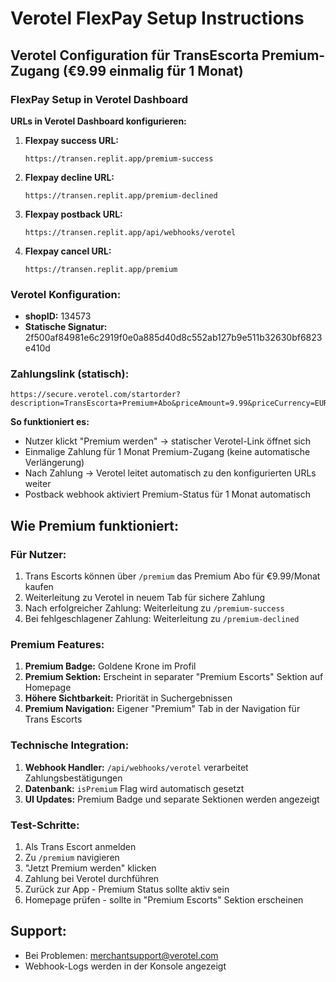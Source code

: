 # Verotel FlexPay Setup Instructions

## Verotel Configuration für TransEscorta Premium-Zugang (€9.99 einmalig für 1 Monat)

### FlexPay Setup in Verotel Dashboard

**URLs in Verotel Dashboard konfigurieren:**

1. **Flexpay success URL:**
   ```
   https://transen.replit.app/premium-success
   ```

2. **Flexpay decline URL:**
   ```
   https://transen.replit.app/premium-declined
   ```

3. **Flexpay postback URL:**
   ```
   https://transen.replit.app/api/webhooks/verotel
   ```

4. **Flexpay cancel URL:**
   ```
   https://transen.replit.app/premium
   ```

### Verotel Konfiguration:
- **shopID:** 134573
- **Statische Signatur:** 2f500af84981e6c2919f0e0a885d40d8c552ab127b9e511b32630bf6823e410d

### Zahlungslink (statisch):
```
https://secure.verotel.com/startorder?description=TransEscorta+Premium+Abo&priceAmount=9.99&priceCurrency=EUR&shopID=134573&type=purchase&version=4&signature=2f500af84981e6c2919f0e0a885d40d8c552ab127b9e511b32630bf6823e410d
```

**So funktioniert es:**
- Nutzer klickt "Premium werden" → statischer Verotel-Link öffnet sich
- Einmalige Zahlung für 1 Monat Premium-Zugang (keine automatische Verlängerung)
- Nach Zahlung → Verotel leitet automatisch zu den konfigurierten URLs weiter  
- Postback webhook aktiviert Premium-Status für 1 Monat automatisch

## Wie Premium funktioniert:

### Für Nutzer:
1. Trans Escorts können über `/premium` das Premium Abo für €9.99/Monat kaufen
2. Weiterleitung zu Verotel in neuem Tab für sichere Zahlung
3. Nach erfolgreicher Zahlung: Weiterleitung zu `/premium-success`
4. Bei fehlgeschlagener Zahlung: Weiterleitung zu `/premium-declined`

### Premium Features:
1. **Premium Badge:** Goldene Krone im Profil
2. **Premium Sektion:** Erscheint in separater "Premium Escorts" Sektion auf Homepage
3. **Höhere Sichtbarkeit:** Priorität in Suchergebnissen
4. **Premium Navigation:** Eigener "Premium" Tab in der Navigation für Trans Escorts

### Technische Integration:
1. **Webhook Handler:** `/api/webhooks/verotel` verarbeitet Zahlungsbestätigungen
2. **Datenbank:** `isPremium` Flag wird automatisch gesetzt
3. **UI Updates:** Premium Badge und separate Sektionen werden angezeigt

### Test-Schritte:
1. Als Trans Escort anmelden
2. Zu `/premium` navigieren  
3. "Jetzt Premium werden" klicken
4. Zahlung bei Verotel durchführen
5. Zurück zur App - Premium Status sollte aktiv sein
6. Homepage prüfen - sollte in "Premium Escorts" Sektion erscheinen

## Support:
- Bei Problemen: merchantsupport@verotel.com
- Webhook-Logs werden in der Konsole angezeigt